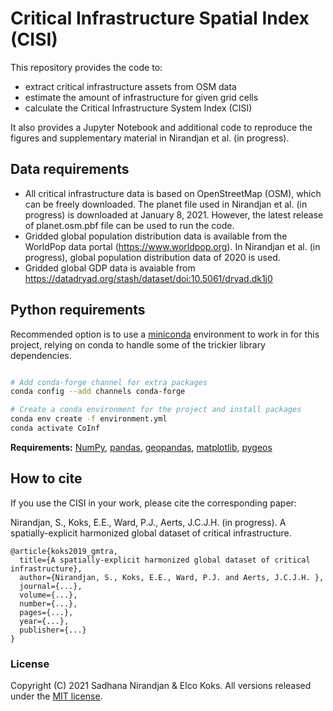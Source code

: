 # Critical Infrastructure Spatial Index (CISI)
This repository provides the code to:
- extract critical infrastructure assets from OSM data
- estimate the amount of infrastructure for given grid cells
- calculate the Critical Infrastructure System Index (CISI)

It also provides a Jupyter Notebook and additional code to reproduce the figures and supplementary material in Nirandjan et al. (in progress).

## Data requirements
- All critical infrastructure data is based on OpenStreetMap (OSM), which can be freely downloaded. The planet file used in Nirandjan et al. (in progress) is downloaded at January 8, 2021. However, the latest release of planet.osm.pbf file can be used to run the code.
- Gridded global population distribution data is available from the WorldPop data portal (https://www.worldpop.org). In Nirandjan et al. (in progress), global population distribution data of 2020 is used. 
- Gridded global GDP data is avaiable from https://datadryad.org/stash/dataset/doi:10.5061/dryad.dk1j0

## Python requirements

Recommended option is to use a [miniconda](https://conda.io/miniconda.html)
environment to work in for this project, relying on conda to handle some of the
trickier library dependencies.

```bash

# Add conda-forge channel for extra packages
conda config --add channels conda-forge

# Create a conda environment for the project and install packages
conda env create -f environment.yml
conda activate CoInf

```

**Requirements:** [NumPy](http://www.numpy.org/), [pandas](https://pandas.pydata.org/), [geopandas](http://geopandas.org/), [matplotlib](https://matplotlib.org/), [pygeos](https://pypi.org/project/pygeos/)

## How to cite
If you use the CISI in your work, please cite the corresponding paper:

Nirandjan, S., Koks, E.E., Ward, P.J., Aerts, J.C.J.H. (in progress). A spatially-explicit harmonized global dataset of critical infrastructure. 


    @article{koks2019_gmtra,
      title={A spatially-explicit harmonized global dataset of critical infrastructure},
      author={Nirandjan, S., Koks, E.E., Ward, P.J. and Aerts, J.C.J.H. },
      journal={...},
      volume={...},
      number={...},
      pages={...},
      year={...},
      publisher={...}
    }

### License
Copyright (C) 2021 Sadhana Nirandjan & Elco Koks. All versions released under the [MIT license](LICENSE).
